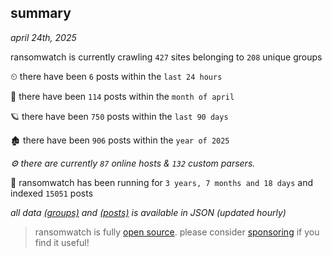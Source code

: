 
## summary
_april 24th, 2025_

ransomwatch is currently crawling `427` sites belonging to `208` unique groups

⏲ there have been `6` posts within the `last 24 hours`

🦈 there have been `114` posts within the `month of april`

🪐 there have been `750` posts within the `last 90 days`

🏚 there have been `906` posts within the `year of 2025`

_⚙️ there are currently `87` online hosts & `132` custom parsers._

🦕 ransomwatch has been running for `3 years, 7 months and 18 days` and indexed `15051` posts

_all data  [(groups)](http://ransomwhat.telemetry.ltd/groups) and [(posts)](http://ransomwhat.telemetry.ltd/posts) is available in JSON (updated hourly)_

> ransomwatch is fully [open source](https://github.com/joshhighet/ransomwatch#ransomwatch--). please consider [sponsoring](https://github.com/sponsors/joshhighet) if you find it useful!
